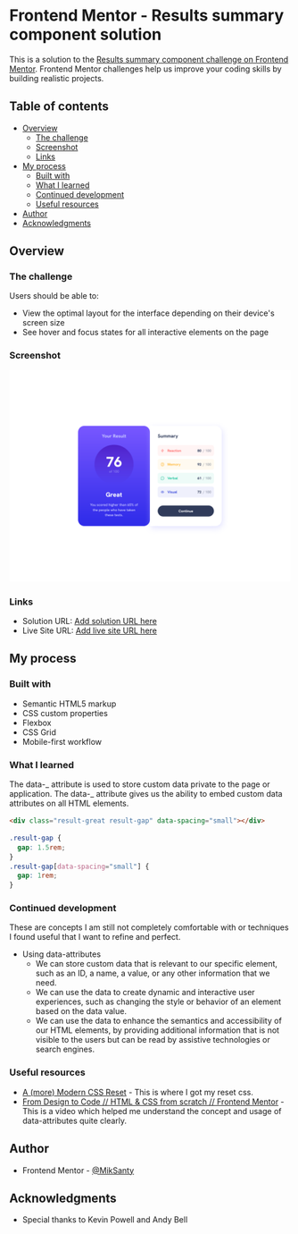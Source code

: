 # Frontend Mentor - Results summary component solution

This is a solution to the [Results summary component challenge on Frontend Mentor](https://www.frontendmentor.io/challenges/results-summary-component-CE_K6s0maV). Frontend Mentor challenges help us improve your coding skills by building realistic projects.

## Table of contents

- [Overview](#overview)
  - [The challenge](#the-challenge)
  - [Screenshot](#screenshot)
  - [Links](#links)
- [My process](#my-process)
  - [Built with](#built-with)
  - [What I learned](#what-i-learned)
  - [Continued development](#continued-development)
  - [Useful resources](#useful-resources)
- [Author](#author)
- [Acknowledgments](#acknowledgments)

## Overview

### The challenge

Users should be able to:

- View the optimal layout for the interface depending on their device's screen size
- See hover and focus states for all interactive elements on the page

### Screenshot

![](/design/desktop-design.png)

### Links

- Solution URL: [Add solution URL here](https://your-solution-url.com)
- Live Site URL: [Add live site URL here](https://your-live-site-url.com)

## My process

### Built with

- Semantic HTML5 markup
- CSS custom properties
- Flexbox
- CSS Grid
- Mobile-first workflow

### What I learned

The data-_ attribute is used to store custom data private to the page or application. The data-_ attribute gives us the ability to embed custom data attributes on all HTML elements.

```html
<div class="result-great result-gap" data-spacing="small"></div>
```

```css
.result-gap {
  gap: 1.5rem;
}
.result-gap[data-spacing="small"] {
  gap: 1rem;
}
```

### Continued development

These are concepts I am still not completely comfortable with or techniques I found useful that I want to refine and perfect.

- Using data-attributes
  - We can store custom data that is relevant to our specific element, such as an ID, a name, a value, or any other information that we need.
  - We can use the data to create dynamic and interactive user experiences, such as changing the style or behavior of an element based on the data value.
  - We can use the data to enhance the semantics and accessibility of our HTML elements, by providing additional information that is not visible to the users but can be read by assistive technologies or search engines.

### Useful resources

- [A (more) Modern CSS Reset](https://andy-bell.co.uk/a-more-modern-css-reset/) - This is where I got my reset css.
- [From Design to Code // HTML & CSS from scratch // Frontend Mentor](https://www.youtube.com/watch?v=KqFAs5d3Yl8&t=1063s) - This is a video which helped me understand the concept and usage of data-attributes quite clearly.

## Author

- Frontend Mentor - [@MikSanty](https://www.frontendmentor.io/profile/MikSanty)

## Acknowledgments

- Special thanks to Kevin Powell and Andy Bell
